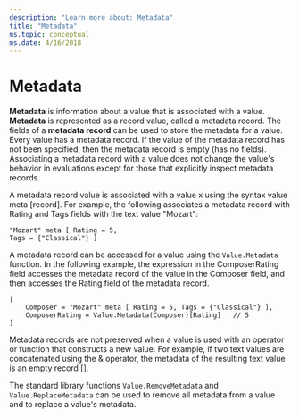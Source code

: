 ```yaml
---
description: "Learn more about: Metadata"
title: "Metadata"
ms.topic: conceptual
ms.date: 4/16/2018
---
```

# Metadata
**Metadata** is information about a value that is associated with a value. **Metadata** is represented as a record value, called a metadata record. The fields of a **metadata record** can be used to store the metadata for a value. Every value has a metadata record. If the value of the metadata record has not been specified, then the metadata record is empty (has no fields). Associating a metadata record with a value does not change the value's behavior in evaluations except for those that explicitly inspect metadata records.  
  
A metadata record value is associated with a value x using the syntax value meta [record]. For example, the following associates a metadata record with Rating and Tags fields with the text value "Mozart":  
  
```powerquery-m
"Mozart" meta [ Rating = 5,   
Tags = {"Classical"} ]  
```  
A metadata record can be accessed for a value using the `Value.Metadata` function. In the following example, the expression in the ComposerRating field accesses the metadata record of the value in the Composer field, and then accesses the Rating field of the metadata record.  
  
```powerquery-m
[  
    Composer = "Mozart" meta [ Rating = 5, Tags = {"Classical"} ],  
    ComposerRating = Value.Metadata(Composer)[Rating]   // 5  
]  
```  
Metadata records are not preserved when a value is used with an operator or function that constructs a new value. For example, if two text values are concatenated using the &amp; operator, the metadata of the resulting text value is an empty record [].  
  
The standard library functions `Value.RemoveMetadata` and `Value.ReplaceMetadata` can be used to remove all metadata from a value and to replace a value's metadata.  
  
